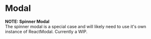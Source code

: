 # Modal

**NOTE: Spinner Modal**  
The spinner modal is a special case and will likely need to use it's own instance of ReactModal. Currently a WIP.
